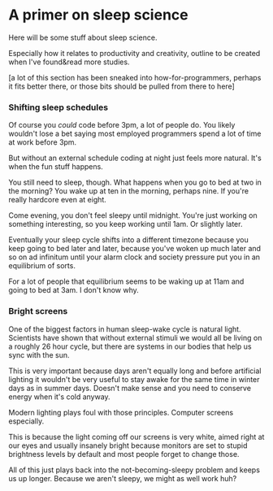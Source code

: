 # A primer on sleep science

Here will be some stuff about sleep science.

Especially how it relates to productivity and creativity, outline to be created when I've found&read more studies.

[a lot of this section has been sneaked into how-for-programmers, perhaps it fits better there, or those bits should be pulled from there to here]

### Shifting sleep schedules

Of course you _could_ code before 3pm, a lot of people do. You likely wouldn't lose a bet saying most employed programmers spend a lot of time at work before 3pm.

But without an external schedule coding at night just feels more natural. It's when the fun stuff happens.

You still need to sleep, though. What happens when you go to bed at two in the morning? You wake up at ten in the morning, perhaps nine. If you're really hardcore even at eight.

Come evening, you don't feel sleepy until midnight. You're just working on something interesting, so you keep working until 1am. Or slightly later.

Eventually your sleep cycle shifts into a different timezone because you keep going to bed later and later, because you've woken up much later and so on ad infinitum until your alarm clock and society pressure put you in an equilibrium of sorts.

For a lot of people that equilibrium seems to be waking up at 11am and going to bed at 3am. I don't know why.


### Bright screens

One of the biggest factors in human sleep-wake cycle is natural light. Scientists have shown that without external stimuli we would all be living on a roughly 26 hour cycle, but there are systems in our bodies that help us sync with the sun.

This is very important because days aren't equally long and before artificial lighting it wouldn't be very useful to stay awake for the same time in winter days as in summer days. Doesn't make sense and you need to conserve energy when it's cold anyway.

Modern lighting plays foul with those principles. Computer screens especially.

This is because the light coming off our screens is very white, aimed right at our eyes and usually insanely bright because monitors are set to stupid brightness levels by default and most people forget to change those.

All of this just plays back into the not-becoming-sleepy problem and keeps us up longer. Because we aren't sleepy, we might as well work huh?

